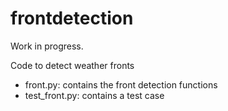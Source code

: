 # frontdetection

Work in progress.

Code to detect weather fronts

* front.py: contains the front detection functions
* test_front.py: contains a test case
